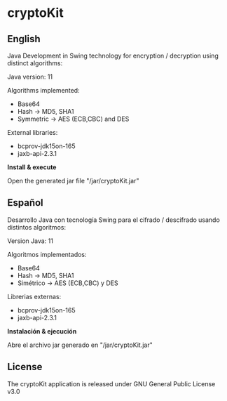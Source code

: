 # cryptoKit

## English

Java Development in Swing technology for encryption / decryption using distinct algorithms:

Java version: 11

Algorithms implemented:

- Base64
- Hash -> MD5, SHA1
- Symmetric -> AES (ECB,CBC) and DES

External libraries: 
- bcprov-jdk15on-165
- jaxb-api-2.3.1

**Install & execute**

Open the generated jar file "/jar/cryptoKit.jar"

## Español

Desarrollo Java con tecnología Swing para el cifrado / descifrado usando distintos algoritmos:

Version Java: 11

Algoritmos implementados:

- Base64
- Hash -> MD5, SHA1
- Simétrico -> AES (ECB,CBC) y DES

Librerias externas: 
- bcprov-jdk15on-165
- jaxb-api-2.3.1

**Instalación & ejecución**

Abre el archivo jar generado en "/jar/cryptoKit.jar"

## License
The cryptoKit application is released under GNU General Public License v3.0
